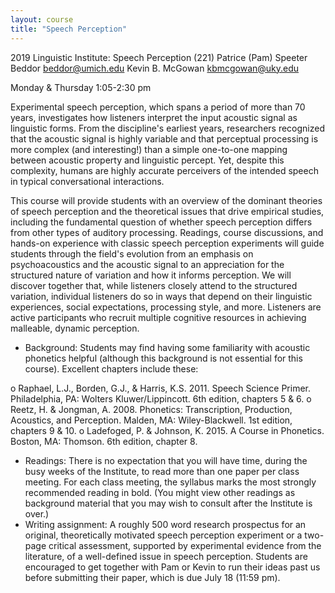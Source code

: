 ```yaml
---
layout: course
title: "Speech Perception"
---
```


2019 Linguistic Institute: Speech Perception (221)
Patrice (Pam) Speeter Beddor
beddor@umich.edu
Kevin B. McGowan
kbmcgowan@uky.edu

Monday & Thursday 1:05-2:30 pm

Experimental speech perception, which spans a period of more than 70 years, investigates how listeners interpret the input acoustic signal as linguistic forms. From the discipline's earliest years, researchers recognized that the acoustic signal is highly variable and that perceptual processing is more complex (and interesting!) than a simple one-to-one mapping between acoustic property and linguistic percept. Yet, despite this complexity, humans are highly accurate perceivers of the intended speech in typical conversational interactions.

This course will provide students with an overview of the dominant theories of speech perception and the theoretical issues that drive empirical studies, including the fundamental question of whether speech perception differs from other types of auditory processing. Readings, course discussions, and hands-on experience with classic speech perception experiments will guide students through the field's evolution from an emphasis on psychoacoustics and the acoustic signal to an appreciation for the structured nature of variation and how it informs perception. We will discover together that, while listeners closely attend to the structured variation, individual listeners do so in ways that depend on their linguistic experiences, social expectations, processing style, and more. Listeners are active participants who recruit multiple cognitive resources in achieving malleable, dynamic perception.

* Background: Students may find having some familiarity with acoustic phonetics helpful (although this background is not essential for this course). Excellent chapters include these:

o Raphael, L.J., Borden, G.J., & Harris, K.S. 2011. Speech Science Primer. Philadelphia, PA: Wolters Kluwer/Lippincott. 6th edition, chapters 5 & 6.
o Reetz, H. & Jongman, A. 2008. Phonetics: Transcription, Production, Acoustics, and Perception. Malden, MA: Wiley-Blackwell. 1st edition, chapters 9 & 10.
o Ladefoged, P. & Johnson, K. 2015. A Course in Phonetics. Boston, MA: Thomson. 6th edition, chapter 8.
* Readings: There is no expectation that you will have time, during the busy weeks of the Institute, to read more than one paper per class meeting. For each class meeting, the syllabus marks the most strongly recommended reading in bold. (You might view other readings as background material that you may wish to consult after the Institute is over.)
* Writing assignment: A roughly 500 word research prospectus for an original, theoretically motivated speech perception experiment or a two-page critical assessment, supported by experimental evidence from the literature, of a well-defined issue in speech perception. Students are encouraged to get together with Pam or Kevin to run their ideas past us before submitting their paper, which is due July 18 (11:59 pm).
